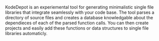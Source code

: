 KodeDepot is an experiemental tool for generating minimalistic single file libraries that integrate seamlessly with your code base.  The tool parses a directory of source files and creates a database knowledgable about the dependieces of each of the parsed function calls.  You can then create projects and easily add these functions or data structures to single file libraries automaticly.  
